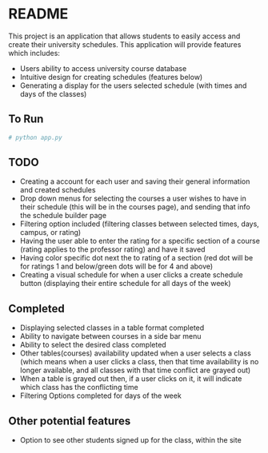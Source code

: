 # README

This project is an application that allows students to easily access and create their university schedules. 
This application will provide features which includes: 

* Users ability to access university course database
* Intuitive design for creating schedules (features below)
* Generating a display for the users selected schedule (with times and days of the classes)

## To Run

```python
# python app.py
```

## TODO
* Creating a account for each user and saving their general information and created schedules
* Drop down menus for selecting the courses a user wishes to have in their schedule (this will be in the courses page), 
and sending that info the schedule builder page
* Filtering option included (filtering classes between selected times, days, campus, or rating)
* Having the user able to enter the rating for a specific section of a course (rating applies to the professor rating) 
and have it saved
* Having color specific dot next the to rating of a section (red dot will be for ratings 1 and below/green dots will be 
for 4 and above)
* Creating a visual schedule for when a user clicks a create schedule button (displaying their entire schedule for all 
days of the week)

## Completed
* Displaying selected classes in a table format completed
* Ability to navigate between courses in a side bar menu
* Ability to select the desired class completed
* Other tables(courses) availability updated when a user selects a class (which means when a user clicks a class, 
then that time availability is no longer available, and all classes with that time conflict are grayed out)
* When a table is grayed out then, if a user clicks on it, it will indicate which class has the conflicting time
* Filtering Options completed for days of the week

## Other potential features
* Option to see other students signed up for the class, within the site


